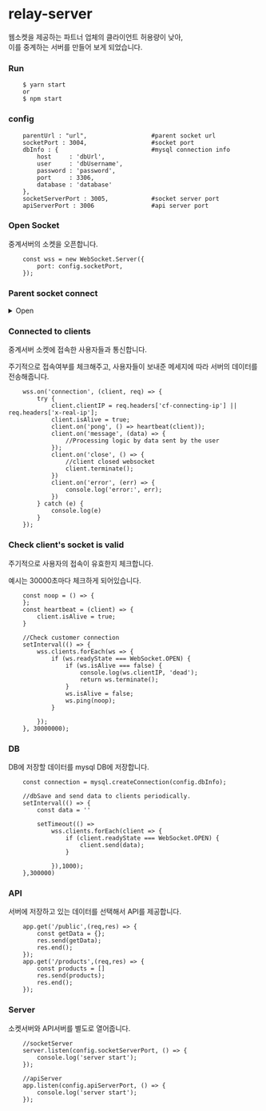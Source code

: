 # relay-server
웹소켓을 제공하는 파트너 업체의 클라이언트 허용량이 낮아,  
이를 중계하는 서버를 만들어 보게 되었습니다.

### Run
```
    $ yarn start 
    or
    $ npm start
```

### config
``` 
    parentUrl : "url",                  #parent socket url
    socketPort : 3004,                  #socket port
    dbInfo : {                          #mysql connection info
        host     : 'dbUrl',
        user     : 'dbUsername',
        password : 'password',
        port     : 3306,
        database : 'database'
    },
    socketServerPort : 3005,            #socket server port
    apiServerPort : 3006                #api server port
```

### Open Socket

중계서버의 소켓을 오픈합니다.

```
    const wss = new WebSocket.Server({
        port: config.socketPort,
    });
```

### Parent socket connect

<details>
    <summary>Open</summary>  
    <p>파트너사의 소켓에 연결해서 데이터를 받아옵니다.</p>
    <p>받아온 데이터는 서버에서 보관하거나, 필요에 따라 즉시 고객들에게 전송해줍니다.</p>
    

        const connect = () => {
            ws = new WebSocket(url);
            ws.on('open', () => {
                //Logic that you want to run when you are connected to a websocket.
            });
        
            //get Message from websocket
            ws.on('message', (data) => {
                //Logic that you want to run when you get message from a websocket.
                    wss.clients.forEach(client => {
                        if (client.readyState === WebSocket.OPEN) {
                            //Send immediate information to connected clients
                            //You have to customize data for clients
                            client.send(data);
                        }
                    });
        
            });
        
            //When the parent socket is dead.
            ws.on('close', () => {
                console.log('Parent Websocket is dead')
                publicData.test1 = [];
                publicData.test1 = [];
                setTimeout(connect, 2000); // reconnect.
            })
            ws.on('error', (err) => {
                console.log(err);
            })
        }
        connect();

</details>



### Connected to clients

중계서버 소켓에 접속한 사용자들과 통신합니다.

주기적으로 접속여부를 체크해주고, 사용자들이 보내준 메세지에 따라 서버의 데이터를 전송해줍니다.

```
    wss.on('connection', (client, req) => {
        try {
            client.clientIP = req.headers['cf-connecting-ip'] || req.headers['x-real-ip'];
            client.isAlive = true;
            client.on('pong', () => heartbeat(client));
            client.on('message', (data) => {
                //Processing logic by data sent by the user
            });
            client.on('close', () => {
                //client closed websocket
                client.terminate();
            })
            client.on('error', (err) => {
                console.log('error:', err);
            })
        } catch (e) {
            console.log(e)
        }
    });
```

### Check client's socket is valid

주기적으로 사용자의 접속이 유효한지 체크합니다.

예시는 30000초마다 체크하게 되어있습니다.

```
    const noop = () => {
    };
    const heartbeat = (client) => {
        client.isAlive = true;
    }
    
    //Check customer connection
    setInterval(() => {
        wss.clients.forEach(ws => {
            if (ws.readyState === WebSocket.OPEN) {
                if (ws.isAlive === false) {
                    console.log(ws.clientIP, 'dead');
                    return ws.terminate();
                }
                ws.isAlive = false;
                ws.ping(noop);
            }
    
        });
    }, 30000000);

```

### DB
DB에 저장할 데이터를 mysql DB에 저장합니다.

```
    const connection = mysql.createConnection(config.dbInfo);
    
    //dbSave and send data to clients periodically.
    setInterval(() => {
        const data = ''
    
        setTimeout(() =>
            wss.clients.forEach(client => {
                if (client.readyState === WebSocket.OPEN) {
                    client.send(data);
                }
    
            }),1000);
    },300000)

```

### API

서버에 저장하고 있는 데이터를 선택해서 API를 제공합니다.

```
    app.get('/public',(req,res) => {
        const getData = {};
        res.send(getData);
        res.end();
    });
    app.get('/products',(req,res) => {
        const products = []
        res.send(products);
        res.end();
    });
```

### Server 

소켓서버와 API서버를 별도로 열어줍니다.

```
    //socketServer
    server.listen(config.socketServerPort, () => {
        console.log('server start');
    });
    
    //apiServer
    app.listen(config.apiServerPort, () => {
        console.log('server start');
    });

```
